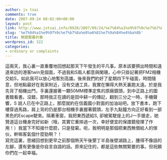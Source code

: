 ```yaml
---
author: jx tsai
comments: true
date: 2007-09-24 08:02:00+00:00
layout: post
link: http://www.jxtsai.info/0928/2007/09/24/%e7%84%a1%e9%97%9c%e7%b7%8a%e8%a6%81%e7%9a%84%e4%ba%8b/
slug: '%e7%84%a1%e9%97%9c%e7%b7%8a%e8%a6%81%e7%9a%84%e4%ba%8b'
title: 無關緊要的事
wordpress_id: 322
categories:
- ordinary or complaints
---
```


這兩天，我心裏一直重覆地回想起那天下午發生的平凡事。原本該要擠出時間和遠道來訪的港客twin見個面，不過我和S兩人都意與閑珊，心中只掛記著把FM2相機交給S，如此我可以放心地暫別高雄。後來我們約好了星期四下午碰面，時間隨意，但地點最好在我家附近，沒有交通工具，我實在懶得大熱天裏跑太遠。於是我先背了相機出門，手裏還握著一顆50MM標準定焦的原廠鏡頭，到中正路上的圖書館看書。沒錯，那時我正在讀的是田中耕一的傳記，翻到三分之一時，手機聲響，S 說人已在中正路上，那麼就約在信義國小對面的加油站吧。放下書本，跑下樓穿過馬路，肩上背的仍是那台相機手裏握著鏡頭，左手九點鐘方向正好看到一部黑色的Escape駛來。隔著車窗，我把東西遞給S, 卻被駕駛座上的J一手搶走，她贊道這台機身完好如新（哦，其實它重摔過一次，幸好便宜的保謢鏡發揮了作用！）我當下不知接什麼腔，只是發窘。呃，我明明是那個把東西無償給人的傢伙，幹嘛客氣個什麼勁啊？！  
寫完這裏，思緒回想到更早之前那個熱天午後墾丁半島後壁湖路上，腫得不像話的左腳，還有更像是你自言自語的話。原來記住的，都是這些無關緊要的事。但祝願你們在一起幸福。

